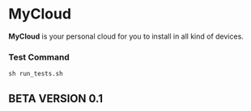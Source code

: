 # MyCloud

**MyCloud** is your personal cloud for you to install in all kind of devices.

### Test Command ###

``` sh run_tests.sh ```

## BETA VERSION 0.1 ##
